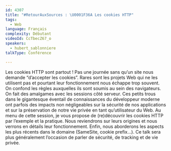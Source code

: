 ```yaml
---
id: 4307
title: "#RetourAuxSources : \U0001F36A Les cookies HTTP"
tags:
  - Web
language: Français
complexity: Débutant
videoId: CcTbecZ67_o
speakers:
  - hubert_sablonniere
talkType: Conférence

---
```


Les cookies HTTP sont partout ! Pas une journée sans qu’un site nous demande “d’accepter les cookies”. Rares sont les projets Web qui ne les utilisent pas et pourtant leur fonctionnement nous échappe trop souvent. On confond les règles auxquelles ils sont soumis au sein des navigateurs. On fait des amalgames avec les sessions côté serveur. Ces petits trous dans le gigantesque éventail de connaissances du développeur moderne ont parfois des impacts non négligeables sur la sécurité de nos applications et sur la préservation de notre vie privée en tant qu’utilisateur du Web. Au menu de cette session, je vous propose de (re)découvrir les cookies HTTP par l’exemple et la pratique. Nous reviendrons sur leurs origines et nous verrons en détails leur fonctionnement. Enfin, nous aborderons les aspects les plus récents dans le domaine (SameSite, cookie prefix...). Ce talk sera plus généralement l’occasion de parler de sécurité, de tracking et de vie privée.
